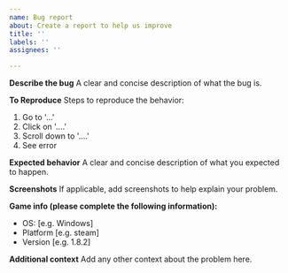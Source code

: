 ```yaml
---
name: Bug report
about: Create a report to help us improve
title: ''
labels: ''
assignees: ''

---
```


**Describe the bug**
A clear and concise description of what the bug is.

**To Reproduce**
Steps to reproduce the behavior:
1. Go to '...'
2. Click on '....'
3. Scroll down to '....'
4. See error

**Expected behavior**
A clear and concise description of what you expected to happen.

**Screenshots**
If applicable, add screenshots to help explain your problem.

**Game info (please complete the following information):**
 - OS: [e.g. Windows]
 - Platform [e.g. steam]
 - Version [e.g. 1.8.2]

**Additional context**
Add any other context about the problem here.
